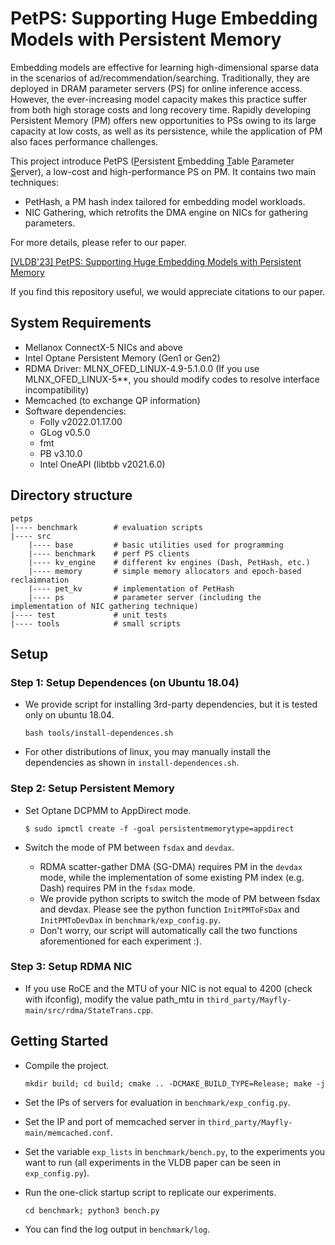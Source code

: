 # PetPS: Supporting Huge Embedding Models with Persistent Memory


Embedding models are effective for learning high-dimensional sparse data in the scenarios of ad/recommendation/searching. 
Traditionally, they are deployed in DRAM parameter servers (PS) for online inference access. However, the ever-increasing model capacity makes this practice suffer from both high storage costs and long recovery time. 
Rapidly developing Persistent Memory (PM) offers new opportunities to PSs owing to its large capacity at low costs, as well as its persistence, while the application of PM also faces performance challenges.

This project introduce PetPS (<u>P</u>ersistent <u>E</u>mbedding <u>T</u>able <u>P</u>arameter <u>S</u>erver), a low-cost and high-performance PS on PM. It contains two main techniques:
- PetHash, a PM hash index tailored for embedding model workloads.
- NIC Gathering, which retrofits the DMA engine on NICs for gathering parameters.

For more details, please refer to our paper.

[[VLDB'23] PetPS: Supporting Huge Embedding Models with Persistent Memory](https://www.vldb.org/pvldb/vol16/p1013-xie.pdf)

If you find this repository useful, we would appreciate citations to our paper.


## System Requirements
- Mellanox ConnectX-5 NICs and above
- Intel Optane Persistent Memory (Gen1 or Gen2)
- RDMA Driver: MLNX_OFED_LINUX-4.9-5.1.0.0 (If you use MLNX_OFED_LINUX-5**, you should modify codes to resolve interface incompatibility)
- Memcached (to exchange QP information)
- Software dependencies: 
    - Folly v2022.01.17.00
    - GLog v0.5.0
    - fmt
    - PB v3.10.0
    - Intel OneAPI (libtbb v2021.6.0)



## Directory structure
```
petps
|---- benchmark        # evaluation scripts
|---- src              
    |---- base         # basic utilities used for programming
    |---- benchmark    # perf PS clients
    |---- kv_engine    # different kv engines (Dash, PetHash, etc.)
    |---- memory       # simple memory allocators and epoch-based reclaimnation
    |---- pet_kv       # implementation of PetHash
    |---- ps           # parameter server (including the implementation of NIC gathering technique)
|---- test             # unit tests
|---- tools            # small scripts
```

## Setup

### Step 1: Setup Dependences (on Ubuntu 18.04)
- We provide script for installing 3rd-party dependencies, but it is tested only on ubuntu 18.04.

    `bash tools/install-dependences.sh`

- For other distributions of linux, you may manually install the dependencies as shown in `install-dependences.sh`.

### Step 2: Setup Persistent Memory

- Set Optane DCPMM to AppDirect mode.

    `$ sudo ipmctl create -f -goal persistentmemorytype=appdirect`

- Switch the mode of PM between `fsdax` and `devdax`.

    - RDMA scatter-gather DMA (SG-DMA) requires PM in the `devdax` mode, while the implementation of some existing PM index (e.g. Dash) requires PM in the `fsdax` mode. 
    - We provide python scripts to switch the mode of PM between fsdax and devdax. Please see the python function `InitPMToFsDax` and `InitPMToDevDax` in `benchmark/exp_config.py`.
    - Don't worry, our script will automatically call the two functions aforementioned for each experiment :).

### Step 3: Setup RDMA NIC

- If you use RoCE and the MTU of your NIC is not equal to 4200 (check with ifconfig), modify the value path_mtu in `third_party/Mayfly-main/src/rdma/StateTrans.cpp`.

## Getting Started

- Compile the project.
 
    `mkdir build; cd build; cmake .. -DCMAKE_BUILD_TYPE=Release; make -j`
- Set the IPs of servers for evaluation in `benchmark/exp_config.py`.

- Set the IP and port of memcached server in `third_party/Mayfly-main/memcached.conf`.

- Set the variable `exp_lists` in `benchmark/bench.py`, to the experiments you want to run (all experiments in the VLDB paper can be seen in `exp_config.py`).

- Run the one-click startup script to replicate our experiments.

    `cd benchmark; python3 bench.py`

- You can find the log output in `benchmark/log`.

